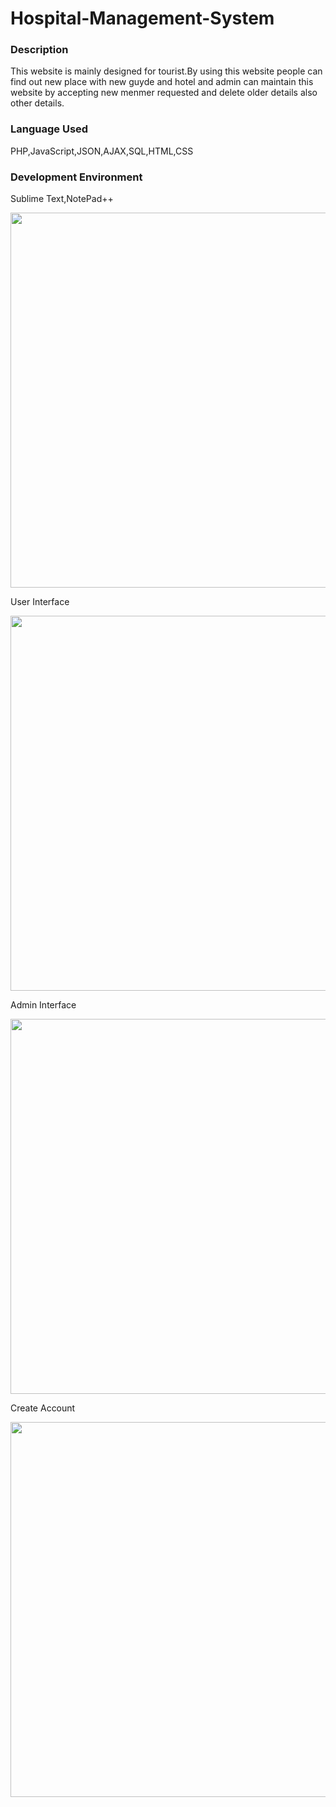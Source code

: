 # Hospital-Management-System
<!DOCTYPE html>
<html>
<body>
<h3>Description</h3>
<p>This website is mainly designed for tourist.By using this website people can find out new place with new guyde and hotel and admin can maintain this website by accepting new menmer requested and delete older details also other details.</p>
<h3>Language Used</h3>
  <p>PHP,JavaScript,JSON,AJAX,SQL,HTML,CSS</p>
<h3>Development Environment </h3>
  <p>Sublime Text,NotePad++</p>
  <img src="https://i.imgur.com/ly80jrz.png" width="800" height="600">
  <p>User Interface</p>
  <img src="https://i.imgur.com/7rNm6FO.png" width="800" height="600">
  <p>Admin Interface</p>
  <img src="https://i.imgur.com/ML2TYfL.png" width="800" height="600">
  <p>Create Account</p>
  <img src="https://i.imgur.com/n7eZrFz.png" width="800" height="600">
</body>
</html>
